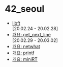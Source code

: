 # 42_seoul

* [libft](https://github.com/moon9ua/42_seoul/wiki/libft)<br>
[20.02.24 - 20.02.28]
* [개요: get_next_line](https://github.com/moon9ua/42_seoul/wiki/개요:-get_next_line)<br>
[20.02.29 - 20.03.02]
* [개요: netwhat](https://github.com/moon9ua/42_seoul/wiki/개요:-netwhat)
* [개요: printf](https://github.com/moon9ua/42_seoul/wiki/개요:-printf)
* [개요: miniRT](https://github.com/moon9ua/42_seoul/wiki/%EA%B0%9C%EC%9A%94:-miniRT)